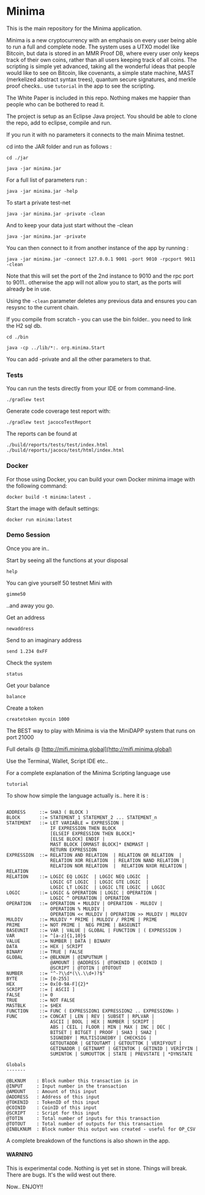 # Minima

This is the main repository for the Minima application.

Minima is a new cryptocurrency with an emphasis on every user being able to run a full and complete node. The system uses a UTXO model like Bitcoin, but data is stored in an MMR Proof DB, where every user only keeps track of their own coins, rather than all users keeping track of all coins. The scripting is simple yet advanced, taking all the wonderful ideas that people would like to see on Bitcoin, like covenants, a simple state machine, MAST (merkelized abstract syntax trees), quantum secure signatures, and merkle proof checks.. use `tutorial` in the app to see the scripting.   

The White Paper is included in this repo. Nothing makes me happier than people who can be bothered to read it. 

The project is setup as an Eclipse Java project. You should be able to clone the repo, add to eclipse, compile and run.

If you run it with no parameters it connects to the main Minima testnet.

cd into the JAR folder and run as follows :

```
cd ./jar

java -jar minima.jar
```

For a full list of parameters run :

```
java -jar minima.jar -help
```

To start a private test-net

```
java -jar minima.jar -private -clean
```

And to keep your data just start without the -clean

```
java -jar minima.jar -private
```

You can then connect to it from another instance of the app by running :

```
java -jar minima.jar -connect 127.0.0.1 9001 -port 9010 -rpcport 9011 -clean
```
Note that this will set the port of the 2nd instance to 9010 and the rpc port to 9011.. otherwise the app will not allow you to start, as the ports will already be in use.

Using the `-clean` parameter deletes any previous data and ensures you can resysnc to the current chain.

If you compile from scratch - you can use the bin folder.. you need to link the H2 sql db.

```
cd ./bin

java -cp ../lib/*:. org.minima.Start
```

You can add -private and all the other parameters to that.


### Tests

You can run the tests directly from your IDE or from command-line.

```
./gradlew test
```

Generate code coverage test report with:
```
./gradlew test jacocoTestReport
```

The reports can be found at  
```
./build/reports/tests/test/index.html 
./build/reports/jacoco/test/html/index.html
```

### Docker

For those using Docker, you can build your own Docker minima image with the following command:
```
docker build -t minima:latest .
```

Start the image with default settings:
```
docker run minima:latest
```

### Demo Session

Once you are in..

Start by seeing all the functions at your disposal

```
help
```

You can give yourself 50 testnet Mini with

```
gimme50
```
 
..and away you go.

Get an address

```
newaddress
```

Send to an imaginary address

```
send 1.234 0xFF
```

Check the system

```
status
```

Get your balance

```
balance
```

Create a token

```
createtoken mycoin 1000
```

The BEST way to play with Minima is via the MiniDAPP system that runs on port 21000 

Full details  @ [http://mifi.minima.global](http://mifi.minima.global)

Use the Terminal, Wallet, Script IDE etc..

For a complete explanation of the Minima Scripting language use

```
tutorial
```

To show how simple the language actually is.. here it is :

```

ADDRESS     ::= SHA3 ( BLOCK )
BLOCK       ::= STATEMENT_1 STATEMENT_2 ... STATEMENT_n
STATEMENT   ::= LET VARIABLE = EXPRESSION | 
                IF EXPRESSION THEN BLOCK 
                [ELSEIF EXPRESSION THEN BLOCK]* 
                [ELSE BLOCK] ENDIF | 
                MAST BLOCK [ORMAST BLOCK]* ENDMAST |
                RETURN EXPRESSION
EXPRESSION  ::= RELATION AND RELATION  | RELATION OR RELATION  |  
                RELATION XOR RELATION  | RELATION NAND RELATION | 
                RELATION NOR RELATION  |  RELATION NXOR RELATION | RELATION
RELATION    ::= LOGIC EQ LOGIC  | LOGIC NEQ LOGIC  | 
                LOGIC GT LOGIC  | LOGIC GTE LOGIC  | 
                LOGIC LT LOGIC  | LOGIC LTE LOGIC  | LOGIC
LOGIC       ::= LOGIC & OPERATION | LOGIC | OPERATION | 
                LOGIC ^ OPERATION | OPERATION
OPERATION   ::= OPERATION + MULDIV | OPERATION - MULDIV | 
                OPERATION % MULDIV | 
                OPERATION << MULDIV | OPERATION >> MULDIV | MULDIV
MULDIV      ::= MULDIV * PRIME | MULDIV / PRIME | PRIME
PRIME       ::= NOT PRIME |  NEG PRIME | BASEUNIT
BASEUNIT    ::= VAR | VALUE | GLOBAL | FUNCTION | ( EXPRESSION )
VAR         ::= ^[a-z]{1,10}$
VALUE       ::= NUMBER | DATA | BINARY
DATA        ::= HEX | SCRIPT
BINARY      ::= TRUE | FALSE
GLOBAL      ::= @BLKNUM | @INPUTNUM |
      	        @AMOUNT | @ADDRESS | @TOKENID | @COINID |
                @SCRIPT | @TOTIN | @TOTOUT
NUMBER      ::= "^-?\\d*(\\.\\d+)?$"
BYTE        ::= [0-255]
HEX         ::= 0x[0-9A-F]{2}*
SCRIPT      ::= [ ASCII ]
FALSE       ::= 0
TRUE        ::= NOT FALSE
MASTBLK     ::= $HEX
FUNCTION    ::= FUNC ( EXPRESSION1 EXPRESSION2 .. EXPRESSIONn ) 
FUNC        ::= CONCAT | LEN | REV | SUBSET | RPLVAR |
                ASCII | BOOL | HEX | NUMBER | SCRIPT |
                ABS | CEIL | FLOOR | MIN | MAX | INC | DEC |
                BITSET | BITGET | PROOF | SHA3 | SHA2 |
                SIGNEDBY | MULTISIGNEDBY | CHECKSIG |
                GETOUTADDR | GETOUTAMT | GETOUTTOK | VERIFYOUT |
                GETINADDR | GETINAMT | GETINTOK | GETINID | VERIFYIN |
                SUMINTOK | SUMOUTTOK | STATE | PREVSTATE | *DYNSTATE

Globals
-------

@BLKNUM    : Block number this transaction is in
@INPUT     : Input number in the transaction
@AMOUNT    : Amount of this input
@ADDRESS   : Address of this input
@TOKENID   : TokenID of this input
@COINID    : CoinID of this input
@SCRIPT    : Script for this input
@TOTIN     : Total number of inputs for this transaction
@TOTOUT    : Total number of outputs for this transaction
@INBLKNUM  : Block number this output was created - useful for OP_CSV

```

A complete breakdown of the functions is also shown in the app.

#### WARNING

This is experimental code. Nothing is yet set in stone. Things will break. There are bugs. It's the wild west out there.

Now.. ENJOY!! 
